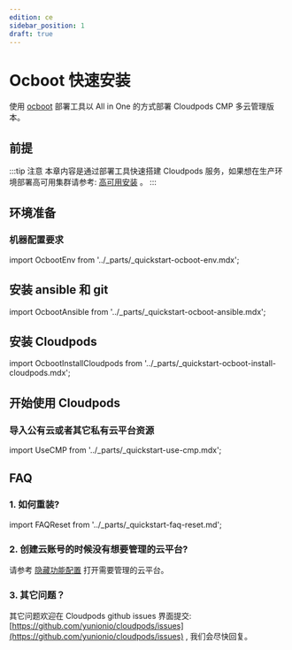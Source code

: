 ```yaml
---
edition: ce
sidebar_position: 1
draft: true
---
```


# Ocboot 快速安装

使用 [ocboot](https://github.com/yunionio/ocboot) 部署工具以 All in One 的方式部署 Cloudpods CMP 多云管理版本。

## 前提

:::tip 注意
本章内容是通过部署工具快速搭建 Cloudpods 服务，如果想在生产环境部署高可用集群请参考: [高可用安装](./ha-ce) 。
:::

## 环境准备

### 机器配置要求

import OcbootEnv from '../_parts/_quickstart-ocboot-env.mdx';

<OcbootEnv />

## 安装 ansible 和 git

import OcbootAnsible from '../_parts/_quickstart-ocboot-ansible.mdx';

<OcbootAnsible />

## 安装 Cloudpods

import OcbootInstallCloudpods from '../_parts/_quickstart-ocboot-install-cloudpods.mdx';

<OcbootInstallCloudpods productVersion="cmp" />


## 开始使用 Cloudpods

### 导入公有云或者其它私有云平台资源

import UseCMP from '../_parts/_quickstart-use-cmp.mdx';

<UseCMP />

## FAQ

### 1. 如何重装?

import FAQReset from '../_parts/_quickstart-faq-reset.md';

<FAQReset />

### 2. 创建云账号的时候没有想要管理的云平台?

请参考 [隐藏功能配置](../../operations/hidden-feature-config) 打开需要管理的云平台。

### 3. 其它问题？

其它问题欢迎在 Cloudpods github issues 界面提交: [https://github.com/yunionio/cloudpods/issues](https://github.com/yunionio/cloudpods/issues) , 我们会尽快回复。

